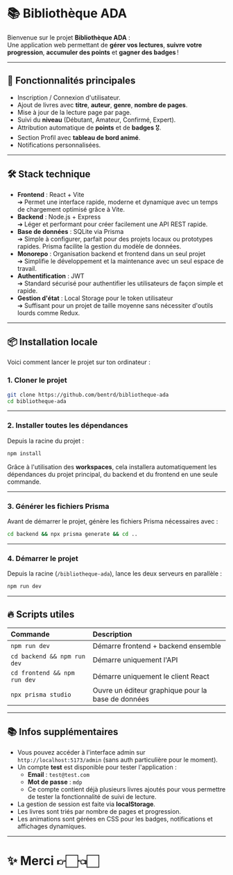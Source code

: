 # 📚 Bibliothèque ADA

Bienvenue sur le projet **Bibliothèque ADA** :  
Une application web permettant de **gérer vos lectures**, **suivre votre progression**, **accumuler des points** et **gagner des badges** !

---

## 🚀 Fonctionnalités principales

- Inscription / Connexion d'utilisateur.
- Ajout de livres avec **titre**, **auteur**, **genre**, **nombre de pages**.
- Mise à jour de la lecture page par page.
- Suivi du **niveau** (Débutant, Amateur, Confirmé, Expert).
- Attribution automatique de **points** et de **badges** 🎖️.
- Section Profil avec **tableau de bord animé**.
- Notifications personnalisées.

---

## 🛠️ Stack technique

- **Frontend** : React + Vite  
  ➔ Permet une interface rapide, moderne et dynamique avec un temps de chargement optimisé grâce à Vite.
- **Backend** : Node.js + Express  
  ➔ Léger et performant pour créer facilement une API REST rapide.
- **Base de données** : SQLite via Prisma  
  ➔ Simple à configurer, parfait pour des projets locaux ou prototypes rapides. Prisma facilite la gestion du modèle de données.
- **Monorepo** : Organisation backend et frontend dans un seul projet  
  ➔ Simplifie le développement et la maintenance avec un seul espace de travail.
- **Authentification** : JWT  
  ➔ Standard sécurisé pour authentifier les utilisateurs de façon simple et rapide.
- **Gestion d'état** : Local Storage pour le token utilisateur  
  ➔ Suffisant pour un projet de taille moyenne sans nécessiter d'outils lourds comme Redux.

---

## 📦 Installation locale

Voici comment lancer le projet sur ton ordinateur :

### 1. Cloner le projet

```bash
git clone https://github.com/bentrd/bibliotheque-ada
cd bibliotheque-ada
```

---

### 2. Installer toutes les dépendances

Depuis la racine du projet :

```bash
npm install
```

Grâce à l'utilisation des **workspaces**, cela installera automatiquement les dépendances du projet principal, du backend et du frontend en une seule commande.

---

### 3. Générer les fichiers Prisma

Avant de démarrer le projet, génère les fichiers Prisma nécessaires avec :

```bash
cd backend && npx prisma generate && cd ..
```

---

### 4. Démarrer le projet

Depuis la racine (`/bibliotheque-ada`), lance les deux serveurs en parallèle :

```bash
npm run dev
```

---

## 🔥 Scripts utiles

| Commande | Description |
|:---|:---|
| `npm run dev` | Démarre frontend + backend ensemble |
| `cd backend && npm run dev` | Démarre uniquement l'API |
| `cd frontend && npm run dev` | Démarre uniquement le client React |
| `npx prisma studio` | Ouvre un éditeur graphique pour la base de données |

---

## 📚 Infos supplémentaires

- Vous pouvez accéder à l'interface admin sur `http://localhost:5173/admin` (sans auth particulière pour le moment).
- Un compte **test** est disponible pour tester l'application :
  - **Email** : `test@test.com`
  - **Mot de passe** : `mdp`
  - Ce compte contient déjà plusieurs livres ajoutés pour vous permettre de tester la fonctionnalité de suivi de lecture.
- La gestion de session est faite via **localStorage**.
- Les livres sont triés par nombre de pages et progression.
- Les animations sont gérées en CSS pour les badges, notifications et affichages dynamiques.

---

# ✨ Merci 👉🏻👈🏻